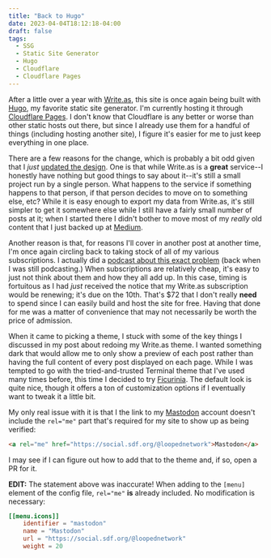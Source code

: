 ```yaml
---
title: "Back to Hugo"
date: 2023-04-04T18:12:18-04:00
draft: false
tags:
  - SSG
  - Static Site Generator
  - Hugo
  - Cloudflare
  - Cloudflare Pages
---
```


After a little over a year with [Write.as](https://write.as), this site is once again being built with [Hugo](https://gohugo.io/), my favorite static site generator. I'm currently hosting it through [Cloudflare Pages](https://pages.cloudflare.com/). I don't know that Cloudflare is any better or worse than other static hosts out there, but since I already use them for a handful of things (including hosting another site), I figure it's easier for me to just keep everything in one place.

There are a few reasons for the change, which is probably a bit odd given that I _just_ [updated the design](https://looped.network/posts/site-design-update/). One is that while Write.as is a **great** service--I honestly have nothing but good things to say about it--it's still a small project run by a single person. What happens to the service if something happens to that person, if that person decides to move on to something else, etc? While it is easy enough to export my data from Write.as, it's still simpler to get it somewhere else while I still have a fairly small number of posts at it; when I started there I didn't bother to move most of my _really_ old content that I just backed up at [Medium](https://loopednetwork.medium.com/).

Another reason is that, for reasons I'll cover in another post at another time, I'm once again circling back to taking stock of all of my various subscriptions. I actually did a [podcast about this exact problem](https://sameshadeofdifference.com/episodes/mo-money-mo-money) (back when I was still podcasting.) When subscriptions are relatively cheap, it's easy to just not think about them and how they all add up. In this case, timing is fortuitous as I had _just_ received the notice that my Write.as subscription would be renewing; it's due on the 10th. That's $72 that I don't really **need** to spend since I can easily build and host the site for free. Having that done for me was a matter of convenience that may not necessarily be worth the price of admission.

When it came to picking a theme, I stuck with some of the key things I discussed in my post about redoing my Write.as theme. I wanted something dark that would allow me to only show a preview of each post rather than having the full content of every post displayed on each page. While I was tempted to go with the tried-and-trusted Terminal theme that I've used many times before, this time I decided to try [Ficurinia](https://themes.gohugo.io/themes/hugo-ficurinia/). The default look is quite nice, though it offers a ton of customization options if I eventually want to tweak it a little bit.

My only real issue with it is that I the link to my [Mastodon](https://mastodon.online/@looped_network) account doesn't include the `rel="me"` part that's required for my site to show up as being verified:

```html
<a rel="me" href="https://social.sdf.org/@loopednetwork">Mastodon</a>
```

I may see if I can figure out how to add that to the theme and, if so, open a PR for it.

**EDIT:** The statement above was inaccurate! When adding to the `[menu]` element of the config file, `rel="me"` **is** already included. No modification is necessary:

```toml
[[menu.icons]]
    identifier = "mastodon"
    name = "Mastodon"
    url = "https://social.sdf.org/@loopednetwork"
    weight = 20
```